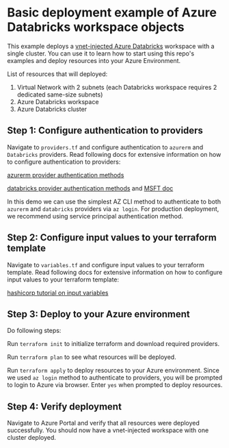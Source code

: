 # Basic deployment example of Azure Databricks workspace objects

This example deploys a [vnet-injected Azure Databricks](https://learn.microsoft.com/en-us/azure/databricks/administration-guide/cloud-configurations/azure/vnet-inject) workspace with a single cluster. You can use it to learn how to start using this repo's examples and deploy resources into your Azure Environment.

List of resources that will deployed:
1. Virtual Network with 2 subnets (each Databricks workspace requires 2 dedicated same-size subnets)
2. Azure Databricks workspace
3. Azure Databricks cluster

Step 1: Configure authentication to providers
---------------------------------------------
Navigate to `providers.tf` and configure authentication to `azurerm` and `Databricks` providers. Read following docs for extensive information on how to configure authentication to providers:

[azurerm provider authentication methods](https://learn.microsoft.com/en-us/azure/developer/terraform/authenticate-to-azure?tabs=bash)

[databricks provider authentication methods](https://registry.terraform.io/providers/databricks/databricks/latest/docs#authentication) and [MSFT doc](https://learn.microsoft.com/en-us/azure/databricks/dev-tools/terraform/#requirements)

In this demo we can use the simplest AZ CLI method to authenticate to both `azurerm` and `databricks` providers via `az login`. For production deployment, we recommend using service principal authentication method.

Step 2: Configure input values to your terraform template
--------------------------------------------------------
Navigate to `variables.tf` and configure input values to your terraform template. Read following docs for extensive information on how to configure input values to your terraform template:

[hashicorp tutorial on input variables](https://developer.hashicorp.com/terraform/language/values/variables)

Step 3: Deploy to your Azure environment
---------------------------------------
Do following steps:

Run `terraform init` to initialize terraform and download required providers.

Run `terraform plan` to see what resources will be deployed.

Run `terraform apply` to deploy resources to your Azure environment. Since we used `az login` method to authenticate to providers, you will be prompted to login to Azure via browser. Enter `yes` when prompted to deploy resources.

Step 4: Verify deployment
-------------------------
Navigate to Azure Portal and verify that all resources were deployed successfully. You should now have a vnet-injected workspace with one cluster deployed.